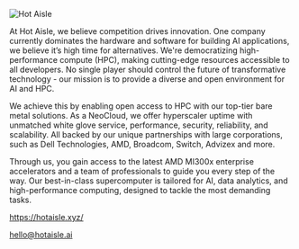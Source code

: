 ![Hot Aisle](https://github.com/user-attachments/assets/26767e5c-2125-4588-a053-2bd10008f93a)


At Hot Aisle, we believe competition drives innovation. One company currently dominates the hardware and software for building AI applications, we believe it’s high time for alternatives. We're democratizing high-performance compute (HPC), making cutting-edge resources accessible to all developers. No single player should control the future of transformative technology - our mission is to provide a diverse and open environment for AI and HPC.

We achieve this by enabling open access to HPC with our top-tier bare metal solutions. As a NeoCloud, we offer hyperscaler uptime with unmatched white glove service, performance, security, reliability, and scalability. All backed by our unique partnerships with large corporations, such as Dell Technologies, AMD, Broadcom, Switch, Advizex and more.

Through us, you gain access to the latest AMD MI300x enterprise accelerators and a team of professionals to guide you every step of the way. Our best-in-class supercomputer is tailored for AI, data analytics, and high-performance computing, designed to tackle the most demanding tasks.

https://hotaisle.xyz/

hello@hotaisle.ai
